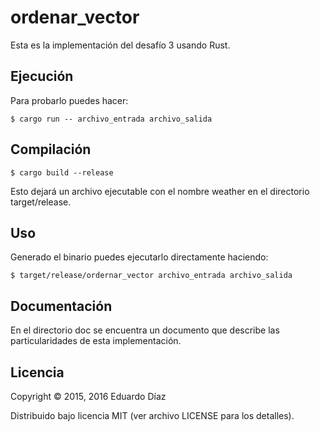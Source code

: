 # ordenar_vector

Esta es la implementación del desafío 3 usando Rust.

## Ejecución

Para probarlo puedes hacer:

	$ cargo run -- archivo_entrada archivo_salida

## Compilación

 	$ cargo build --release

Esto dejará un archivo ejecutable con el nombre weather en el directorio target/release.


## Uso

Generado el binario  puedes ejecutarlo directamente haciendo:

    $ target/release/ordernar_vector archivo_entrada archivo_salida

## Documentación

En el directorio doc se encuentra un documento que describe las particularidades de esta implementación.

## Licencia

Copyright © 2015, 2016 Eduardo Díaz

Distribuido bajo licencia MIT (ver archivo LICENSE para los detalles).
